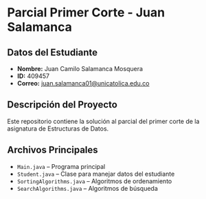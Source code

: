# Parcial Primer Corte - Juan Salamanca

## Datos del Estudiante
- **Nombre:** Juan Camilo Salamanca Mosquera
- **ID:** 409457
- **Correo:** juan.salamanca01@unicatolica.edu.co  

## Descripción del Proyecto
Este repositorio contiene la solución al parcial del primer corte de la asignatura de Estructuras de Datos.

## Archivos Principales
- `Main.java` – Programa principal
- `Student.java` – Clase para manejar datos del estudiante
- `SortingAlgorithms.java` – Algoritmos de ordenamiento
- `SearchAlgorithms.java` – Algoritmos de búsqueda

